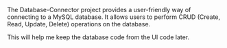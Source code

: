 The Database-Connector project provides a user-friendly way of connecting to a MySQL database. It allows users to perform CRUD (Create, Read, Update, Delete) operations on the database. 

This will help me keep the database code from the UI code later.
